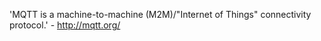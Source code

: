 'MQTT is a machine-to-machine (M2M)/"Internet of Things" connectivity protocol.' - <http://mqtt.org/>
